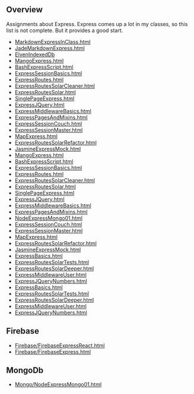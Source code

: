 ## Overview

Assignments about Express. Express comes up a lot in my classes, so this list is not complete. But it provides a good start.

- [MarkdownExpressInClass.html][mdexpic]
- [JadeMarkdownExpress.html][jmdexp]
- [ElvenIndexedDb][eidb]
- [MangoExpress.html](/teach/assignments/MangoExpress.html)
- [BashExpressScript.html](/teach/assignments/BashExpressScript.html)
- [ExpressSessionBasics.html](/teach/assignments/ExpressSessionBasics.html)
- [ExpressRoutes.html](/teach/assignments/ExpressRoutes.html)
- [ExpressRoutesSolarCleaner.html](/teach/assignments/ExpressRoutesSolarCleaner.html)
- [ExpressRoutesSolar.html](/teach/assignments/ExpressRoutesSolar.html)
- [SinglePageExpress.html](/teach/assignments/SinglePageExpress.html)
- [ExpressJQuery.html](/teach/assignments/ExpressJQuery.html)
- [ExpressMiddlewareBasics.html](/teach/assignments/ExpressMiddlewareBasics.html)
- [ExpressPagesAndMixins.html](/teach/assignments/ExpressPagesAndMixins.html)
- [ExpressSessionCouch.html](/teach/assignments/ExpressSessionCouch.html)
- [ExpressSessionMaster.html](/teach/assignments/ExpressSessionMaster.html)
- [MapExpress.html](/teach/assignments/MapExpress.html)
- [ExpressRoutesSolarRefactor.html](/teach/assignments/ExpressRoutesSolarRefactor.html)
- [JasmineExpressMock.html](/teach/assignments/JasmineExpressMock.html)
- [MangoExpress.html](/teach/assignments/express/MangoExpress.html)
- [BashExpressScript.html](/teach/assignments/express/BashExpressScript.html)
- [ExpressSessionBasics.html](/teach/assignments/express/ExpressSessionBasics.html)
- [ExpressRoutes.html](/teach/assignments/express/ExpressRoutes.html)
- [ExpressRoutesSolarCleaner.html](/teach/assignments/express/ExpressRoutesSolarCleaner.html)
- [ExpressRoutesSolar.html](/teach/assignments/express/ExpressRoutesSolar.html)
- [SinglePageExpress.html](/teach/assignments/express/SinglePageExpress.html)
- [ExpressJQuery.html](/teach/assignments/express/ExpressJQuery.html)
- [ExpressMiddlewareBasics.html](/teach/assignments/express/ExpressMiddlewareBasics.html)
- [ExpressPagesAndMixins.html](/teach/assignments/express/ExpressPagesAndMixins.html)
- [NodeExpressMongo01.html](/teach/assignments/express/NodeExpressMongo01.html)
- [ExpressSessionCouch.html](/teach/assignments/express/ExpressSessionCouch.html)
- [ExpressSessionMaster.html](/teach/assignments/express/ExpressSessionMaster.html)
- [MapExpress.html](/teach/assignments/express/MapExpress.html)
- [ExpressRoutesSolarRefactor.html](/teach/assignments/express/ExpressRoutesSolarRefactor.html)
- [JasmineExpressMock.html](/teach/assignments/express/JasmineExpressMock.html)
- [ExpressBasics.html](/teach/assignments/express/ExpressBasics.html)
- [ExpressRoutesSolarTests.html](/teach/assignments/express/ExpressRoutesSolarTests.html)
- [ExpressRoutesSolarDeeper.html](/teach/assignments/express/ExpressRoutesSolarDeeper.html)
- [ExpressMiddlewareUser.html](/teach/assignments/express/ExpressMiddlewareUser.html)
- [ExpressJQueryNumbers.html](/teach/assignments/express/ExpressJQueryNumbers.html)
- [ExpressBasics.html](/teach/assignments/ExpressBasics.html)
- [ExpressRoutesSolarTests.html](/teach/assignments/ExpressRoutesSolarTests.html)
- [ExpressRoutesSolarDeeper.html](/teach/assignments/ExpressRoutesSolarDeeper.html)
- [ExpressMiddlewareUser.html](/teach/assignments/ExpressMiddlewareUser.html)
- [ExpressJQueryNumbers.html](/teach/assignments/ExpressJQueryNumbers.html)

## Firebase

- [Firebase/FirebaseExpressReact.html](/teach/assignments/firebase/FirebaseExpressReact.html)
- [Firebase/FirebaseExpress.html](/teach/assignments/firebase/FirebaseExpress.html)

## MongoDb

- [Mongo/NodeExpressMongo01.html](/teach/assignments/mongo/NodeExpressMongo01.html)

<!--       -->
<!-- Links -->
<!--       -->

[jmdexp]: /teach/assignments/express/JadeMarkdownExpress.html
[mdexpic]: /teach/assignments/express/MarkdownExpressInClass.html
[eidb]: /teach/assignments/express/ElvenIndexedDb.html
